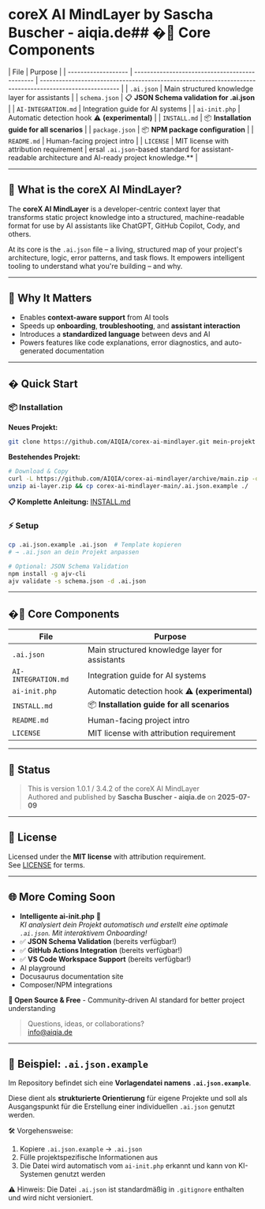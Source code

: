 # coreX AI MindLayer by Sascha Buscher - aiqia.de## �🔧 Core Components

| File                | Purpose                                        |
| ------------------- | ---------------------------------------------- | ------------------------------------------------------------------------------------------------------- |
| `.ai.json`          | Main structured knowledge layer for assistants |
| `schema.json`       | 📋 **JSON Schema validation for .ai.json**     |
| `AI-INTEGRATION.md` | Integration guide for AI systems               |
| `ai-init.php`       | Automatic detection hook ⚠️ **(experimental)** |
| `INSTALL.md`        | 📦 **Installation guide for all scenarios**    |
| `package.json`      | 📦 **NPM package configuration**               |
| `README.md`         | Human-facing project intro                     |
| `LICENSE`           | MIT license with attribution requirement       | ersal `.ai.json`-based standard for assistant-readable architecture and AI-ready project knowledge.\*\* |

---

## 🧠 What is the coreX AI MindLayer?

The **coreX AI MindLayer** is a developer-centric context layer that transforms static project knowledge into a structured, machine-readable format for use by AI assistants like ChatGPT, GitHub Copilot, Cody, and others.

At its core is the `.ai.json` file – a living, structured map of your project's architecture, logic, error patterns, and task flows. It empowers intelligent tooling to understand what you're building – and why.

---

## 🚀 Why It Matters

- Enables **context-aware support** from AI tools
- Speeds up **onboarding**, **troubleshooting**, and **assistant interaction**
- Introduces a **standardized language** between devs and AI
- Powers features like code explanations, error diagnostics, and auto-generated documentation

---

## � Quick Start

### 📦 Installation

**Neues Projekt:**

```bash
git clone https://github.com/AIQIA/corex-ai-mindlayer.git mein-projekt
```

**Bestehendes Projekt:**

```bash
# Download & Copy
curl -L https://github.com/AIQIA/corex-ai-mindlayer/archive/main.zip -o ai-layer.zip
unzip ai-layer.zip && cp corex-ai-mindlayer-main/.ai.json.example ./
```

**📋 Komplette Anleitung:** [INSTALL.md](INSTALL.md)

### ⚡ Setup

```bash
cp .ai.json.example .ai.json  # Template kopieren
# → .ai.json an dein Projekt anpassen

# Optional: JSON Schema Validation
npm install -g ajv-cli
ajv validate -s schema.json -d .ai.json
```

---

## �🔧 Core Components

| File                | Purpose                                        |
| ------------------- | ---------------------------------------------- |
| `.ai.json`          | Main structured knowledge layer for assistants |
| `AI-INTEGRATION.md` | Integration guide for AI systems               |
| `ai-init.php`       | Automatic detection hook ⚠️ **(experimental)** |
| `INSTALL.md`        | 📦 **Installation guide for all scenarios**    |
| `README.md`         | Human-facing project intro                     |
| `LICENSE`           | MIT license with attribution requirement       |

---

## 📂 Status

> This is version 1.0.1 / 3.4.2 of the coreX AI MindLayer  
> Authored and published by **Sascha Buscher - aiqia.de** on **2025-07-09**

---

## 📝 License

Licensed under the **MIT license** with attribution requirement.  
See [LICENSE](LICENSE) for terms.

---

## 🌐 More Coming Soon

- **Intelligente ai-init.php** 🤖  
  _KI analysiert dein Projekt automatisch und erstellt eine optimale `.ai.json`. Mit interaktivem Onboarding!_
- ✅ **JSON Schema Validation** (bereits verfügbar!)
- ✅ **GitHub Actions Integration** (bereits verfügbar!)
- ✅ **VS Code Workspace Support** (bereits verfügbar!)
- AI playground
- Docusaurus documentation site
- Composer/NPM integrations

**🎯 Open Source & Free** - Community-driven AI standard for better project understanding

> Questions, ideas, or collaborations?  
> [info@aiqia.de](mailto:info@aiqia.de)

---

## 📘 Beispiel: `.ai.json.example`

Im Repository befindet sich eine **Vorlagendatei namens `.ai.json.example`**.

Diese dient als **strukturierte Orientierung** für eigene Projekte und soll als Ausgangspunkt für die Erstellung einer individuellen `.ai.json` genutzt werden.

🛠️ Vorgehensweise:

1. Kopiere `.ai.json.example` → `.ai.json`
2. Fülle projektspezifische Informationen aus
3. Die Datei wird automatisch vom `ai-init.php` erkannt und kann von KI-Systemen genutzt werden

⚠️ Hinweis: Die Datei `.ai.json` ist standardmäßig in `.gitignore` enthalten und wird nicht versioniert.
